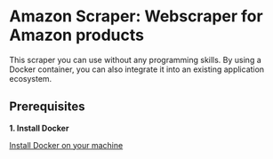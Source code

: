 # Amazon Scraper: Webscraper for Amazon products

This scraper you can use without any programming skills. By using a Docker container, you can also integrate it into an existing application ecosystem. 


## Prerequisites

__1. Install Docker__

[Install Docker on your machine](https://docs.docker.com/get-docker/)
